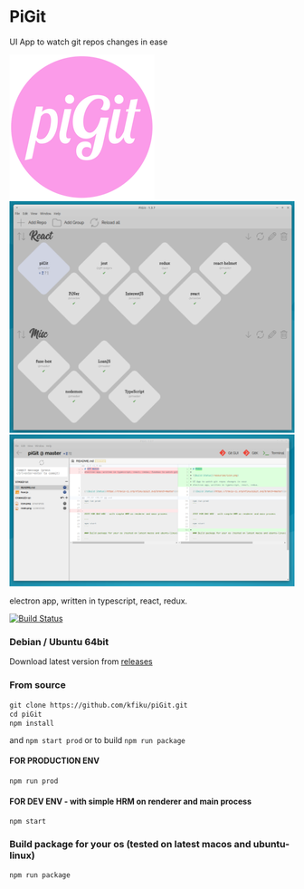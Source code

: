 # PiGit

UI App to watch git repos changes in ease

![Icon](screenshots/icon.png)
![Icon](screenshots/main.png)
![Icon](screenshots/details.png)

electron app, written in typescript, react, redux.

[![Build Status](https://travis-ci.org/kfiku/piGit.svg?branch=master)](https://travis-ci.org/kfiku/piGit)

### Debian / Ubuntu 64bit

Download latest version from [releases](https://github.com/kfiku/piGit/releases)

### From source
```
git clone https://github.com/kfiku/piGit.git
cd piGit
npm install
```
and
`npm start prod` or to build `npm run package`

#### FOR PRODUCTION ENV

```
npm run prod
```

#### FOR DEV ENV - with simple HRM on renderer and main process

```
npm start
```

### Build package for your os (tested on latest macos and ubuntu-linux)

```
npm run package
```

